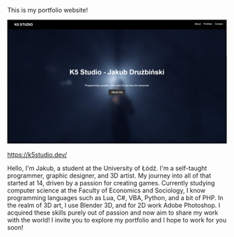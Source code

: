 This is my portfolio website!

![Main Page Image](https://github.com/kubadoPL/K5-Studio/blob/main/images/MainPage.png)


https://k5studio.dev/

Hello, I'm Jakub, a student at the University of Łódź. I'm a self-taught programmer, graphic designer, and 3D artist. My journey into all of that started at 14, driven by a passion for creating games. Currently studying computer science at the Faculty of Economics and Sociology, I know programming languages such as Lua, C#, VBA, Python, and a bit of PHP. In the realm of 3D art, I use Blender 3D, and for 2D work Adobe Photoshop. I acquired these skills purely out of passion and now aim to share my work with the world! I invite you to explore my portfolio and I hope to work for you soon!
